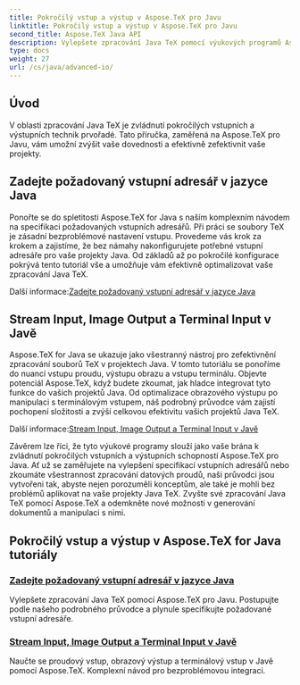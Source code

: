 ```yaml
---
title: Pokročilý vstup a výstup v Aspose.TeX pro Javu
linktitle: Pokročilý vstup a výstup v Aspose.TeX pro Javu
second_title: Aspose.TeX Java API
description: Vylepšete zpracování Java TeX pomocí výukových programů Aspose.TeX for Java. Naučte se specifikovat vstupní adresáře a optimalizovat zpracování datových proudů pro vylepšené projekty Java.
type: docs
weight: 27
url: /cs/java/advanced-io/
---
```


## Úvod

V oblasti zpracování Java TeX je zvládnutí pokročilých vstupních a výstupních technik prvořadé. Tato příručka, zaměřená na Aspose.TeX pro Javu, vám umožní zvýšit vaše dovednosti a efektivně zefektivnit vaše projekty.

## Zadejte požadovaný vstupní adresář v jazyce Java

Ponořte se do spletitosti Aspose.TeX for Java s naším komplexním návodem na specifikaci požadovaných vstupních adresářů. Při práci se soubory TeX je zásadní bezproblémové nastavení vstupu. Provedeme vás krok za krokem a zajistíme, že bez námahy nakonfigurujete potřebné vstupní adresáře pro vaše projekty Java. Od základů až po pokročilé konfigurace pokrývá tento tutoriál vše a umožňuje vám efektivně optimalizovat vaše zpracování Java TeX.

 Další informace:[Zadejte požadovaný vstupní adresář v jazyce Java](./required-input-directory/)

## Stream Input, Image Output a Terminal Input v Javě

Aspose.TeX for Java se ukazuje jako všestranný nástroj pro zefektivnění zpracování souborů TeX v projektech Java. V tomto tutoriálu se ponoříme do nuancí vstupu proudu, výstupu obrazu a vstupu terminálu. Objevte potenciál Aspose.TeX, když budete zkoumat, jak hladce integrovat tyto funkce do vašich projektů Java. Od optimalizace obrazového výstupu po manipulaci s terminálovým vstupem, náš podrobný průvodce vám zajistí pochopení složitosti a zvýší celkovou efektivitu vašich projektů Java TeX.

 Další informace:[Stream Input, Image Output a Terminal Input v Javě](./stream-input-image-output/)

Závěrem lze říci, že tyto výukové programy slouží jako vaše brána k zvládnutí pokročilých vstupních a výstupních schopností Aspose.TeX pro Java. Ať už se zaměřujete na vylepšení specifikací vstupních adresářů nebo zkoumáte všestrannost zpracování datových proudů, naši průvodci jsou vytvořeni tak, abyste nejen porozuměli konceptům, ale také je mohli bez problémů aplikovat na vaše projekty Java TeX. Zvyšte své zpracování Java TeX pomocí Aspose.TeX a odemkněte nové možnosti v generování dokumentů a manipulaci s nimi.
## Pokročilý vstup a výstup v Aspose.TeX for Java tutoriály
### [Zadejte požadovaný vstupní adresář v jazyce Java](./required-input-directory/)
Vylepšete zpracování Java TeX pomocí Aspose.TeX pro Javu. Postupujte podle našeho podrobného průvodce a plynule specifikujte požadované vstupní adresáře.
### [Stream Input, Image Output a Terminal Input v Javě](./stream-input-image-output/)
Naučte se proudový vstup, obrazový výstup a terminálový vstup v Javě pomocí Aspose.TeX. Komplexní návod pro bezproblémovou integraci.